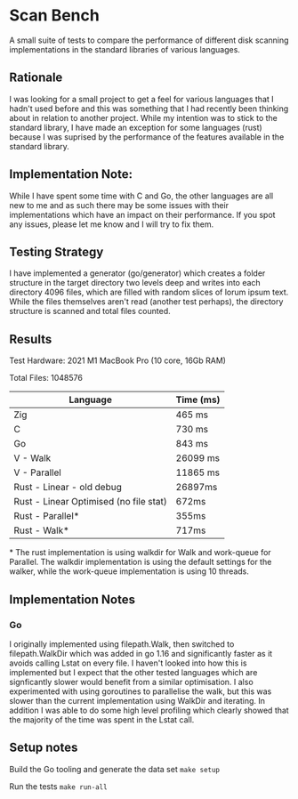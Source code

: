 # Scan Bench

A small suite of tests to compare the performance of different disk scanning implementations in the standard libraries of various languages.

## Rationale
I was looking for a small project to get a feel for various languages that I hadn't used before and this was something that I had recently been thinking about in relation to another project. While my intention was to stick to the standard library, I have made an exception for some languages (rust) because I was suprised by the performance of the features available in the standard library.


## Implementation Note:
While I have spent some time with C and Go, the other languages are all new to me and as such there may be some issues with their implementations which have an impact on their performance.  If you spot any issues, please let me know and I will try to fix them.

## Testing Strategy
I have implemented a generator (go/generator) which creates a folder structure in the target directory two levels deep and writes into each directory 4096 files, which are filled with random slices of lorum ipsum text.  While the files themselves aren't read (another test perhaps), the directory structure is scanned and total files counted.

## Results

Test Hardware: 2021 M1 MacBook Pro (10 core, 16Gb RAM)

Total Files: 1048576

| Language | Time (ms) |
|----------|-----------|
| Zig | 465 ms |
| C | 730 ms |
| Go | 843 ms |
| V - Walk | 26099 ms |
| V - Parallel | 11865 ms |
| Rust - Linear - old debug | 26897ms |
| Rust - Linear Optimised (no file stat) | 672ms |
| Rust - Parallel* | 355ms |
| Rust - Walk* | 717ms |

\* The rust implementation is using walkdir for Walk and work-queue for Parallel.  The walkdir implementation is using the default settings for the walker, while the work-queue implementation is using 10 threads.

## Implementation Notes

### Go

I originally implemented using filepath.Walk, then switched to filepath.WalkDir which was added in go 1.16 and significantly faster as it avoids calling Lstat on every file.  I haven't looked into how this is implemented but I expect that the other tested languages which are signficantly slower would benefit from a similar optimisation.  I also experimented with using goroutines to parallelise the walk, but this was slower than the current implementation using WalkDir and iterating.  In addition I was able to do some high level profiling which clearly showed that the majority of the time was spent in the Lstat call.




## Setup notes

Build the Go tooling and generate the data set
    `make setup`

Run the tests
    `make run-all`